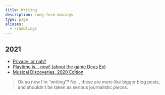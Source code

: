 ```yaml
---
title: Writing
description: Long-form musings
type: page
aliases:
  - /ramblings
---
```


## 2021

* [Privacy, or nah?](/writing/privacy-or-nah)
* [Playtime is... now! (about the game Deus Ex)](/writing/playtime-is-now)
* [Musical Discoveries, 2020 Edition](/blog/2021/01/31/musical-discoveries)

> Ok so now I'm “writing”?
> No... these are more like bigger blog posts, and shouldn't be taken as serious journalistic _pieces_.